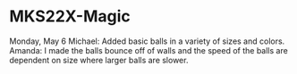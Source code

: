 # MKS22X-Magic
Monday, May 6
  Michael:
    Added basic balls in a variety of sizes and colors.
  Amanda:
    I made the balls bounce off of walls and the speed of the balls are dependent on size where larger balls are slower.
